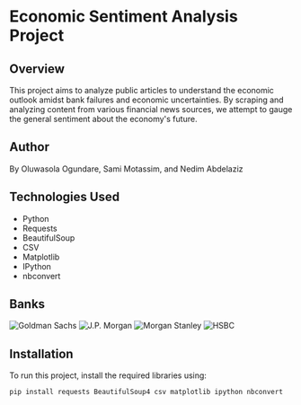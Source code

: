 # Economic Sentiment Analysis Project

## Overview
This project aims to analyze public articles to understand the economic outlook amidst bank failures and economic uncertainties. By scraping and analyzing content from various financial news sources, we attempt to gauge the general sentiment about the economy's future.

## Author
By Oluwasola Ogundare, Sami Motassim, and Nedim Abdelaziz

## Technologies Used
- Python
- Requests
- BeautifulSoup
- CSV
- Matplotlib
- IPython
- nbconvert

## Banks
![Goldman Sachs]([link-to-goldman-sachs-logo](https://www.google.com/url?sa=i&url=https%3A%2F%2Fhackerx.org%2Fgoldmansachs%2Fgoldman-sachs-logo%2F&psig=AOvVaw3-PwSkqU0594r_F9X1bLgE&ust=1703514219173000&source=images&cd=vfe&ved=0CBIQjRxqFwoTCLDIi5GjqIMDFQAAAAAdAAAAABAE))
![J.P. Morgan](link-to-jp-morgan-logo)
![Morgan Stanley](link-to-goldman-sachs-logo)
![HSBC](link-to-jp-morgan-logo)

## Installation
To run this project, install the required libraries using:
```bash
pip install requests BeautifulSoup4 csv matplotlib ipython nbconvert
